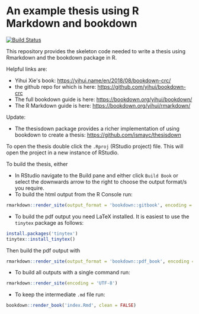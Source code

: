 # An example thesis using R Markdown and bookdown

[![Build Status](https://github.com/remlapmot/bookdown-thesis/workflows/bookdown/badge.svg)](https://github.com/remlapmot/bookdown-thesis/actions?workflow=bookdown)

This repository provides the skeleton code needed to write a thesis using Rmarkdown and the bookdown package in R.

Helpful links are:

* Yihui Xie's book: https://yihui.name/en/2018/08/bookdown-crc/
* the github repo for which is here: https://github.com/yihui/bookdown-crc 
* The full bookdown guide is here: https://bookdown.org/yihui/bookdown/
* The R Markdown guide is here: https://bookdown.org/yihui/rmarkdown/

Update:

* The thesisdown package provides a richer implementation of using bookdown to create a thesis: https://github.com/ismayc/thesisdown

To open the thesis double click the `.Rproj` (RStudio project) file. This will open the project in a new instance of RStudio.

To build the thesis, either

* In RStudio navigate to the Build pane and either click `Build Book` or select the downwards arrow to the right to choose the output format/s you require.
* To build the html output from the R Console run:
```r
rmarkdown::render_site(output_format = 'bookdown::gitbook', encoding = 'UTF-8')
```
* To build the pdf output you need LaTeX installed. It is easiest to use the `tinytex` package as follows:
```r
install.packages('tinytex')
tinytex::install_tinytex()
```
Then build the pdf output with
```r
rmarkdown::render_site(output_format = 'bookdown::pdf_book', encoding = 'UTF-8')
```
* To build all outputs with a single command run:
```r
rmarkdown::render_site(encoding = 'UTF-8')
```
* To keep the intermediate `.md` file run:
```r
bookdown::render_book('index.Rmd', clean = FALSE)
```

